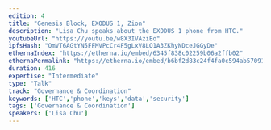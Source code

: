 ```yaml
---
edition: 4
title: "Genesis Block, EXODUS 1, Zion"
description: "Lisa Chu speaks about the EXODUS 1 phone from HTC."
youtubeUrl: "https://youtu.be/w8X3IVAziEo"
ipfsHash: "QmVT6AGtYN5FFMVPcCr4F5gLxV8LQ1A3ZKhyNDceJGGyDe"
ethernaIndex: "https://etherna.io/embed/6345f838c02259b06a2ffb02"
ethernaPermalink: "https://etherna.io/embed/b6bf2d83c24f4fa0c594ab570916b77d2579a4e7640fe293561300e16d4f71da"
duration: 416
expertise: "Intermediate"
type: "Talk"
track: "Governance & Coordination"
keywords: ['HTC','phone','keys','data','security']
tags: ['Governance & Coordination']
speakers: ['Lisa Chu']
---
```

